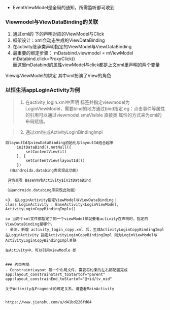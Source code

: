 - EventViewModel是全局的通知，所需监听都可收到

### Viewmodel与ViewDataBinding的关联
1. 通过xml的 <data> <variable> 下的声明对应的ViewModel与Click
2. 框架设计：xml会动态生成的ViewDataBinding
3. 在activity继承类声明指定的ViewModel与ViewDataBinding
4. 最重要的绑定步骤：
    mDatabind.viewmodel = mViewModel  
    mDatabind.click=ProxyClick()      
    而这里mDatabind的属性viewModel与click都是上文xml里声明的两个变量

View与ViewModel的绑定  其中xml扮演了View的角色


### 以恒生活appLoginActivity为例
>1. 在activity_login.xml中声明<data> <variable>标签并指定viewmodel为LoginViewModel，需要bind的地方通过bind指定 
eg：点击事件等属性的引用可以通过viewmodel.smsVisible 直接类.属性的方式来为xml的布局赋值。

> 2. 通过xml生成ActivityLoginBindingImpl
   ```
   将layoutId与viewDataBinding初始化与layoutId结合起来
        initDataBind().notNull({
            setContentView(it)
        }, {
            setContentView(layoutId())
        })
    （由androidx.databing库实现此功能）

    详情查看 BaseVmVbActivity$initDataBind
    ```
（由androidx.databing库实现此功能）

>3. 在LoginActivity指定ViewModel与ViewDataBinding：
class LoginActivity : BaseActivity<LoginViewModel, ActivityLoginCopyBindingImpl>()

so 当两个xml文件都指定了同一个viewModel那就要看activity在声明时，指定的ViewDataBinding是哪个。
- 亲测，新增 activity_login_copy.xml 后，生成ActivityLoginCopyBindingImpl 在LoginActivity 指定ActivityLoginCopyBindingImpl 则为LoginViewModel与ActivityLoginCopyBindingImpl关联

在Activity中，可以引用viewModle 即


### 约束布局
- ConstraintLayout 每一个布局文件，需要将约束的左右都配置完成
app:layout_constrainStart_toStartof="parent"
app:layout_constrainEnd_toStartof="@+id/tv_mid"

关于Activity与Fragment的绑定关系，请查看MainActivity 


https://www.jianshu.com/u/d41bd226fd04

